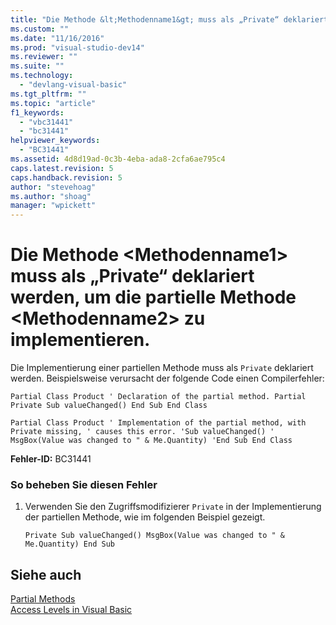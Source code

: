 ```yaml
---
title: "Die Methode &lt;Methodenname1&gt; muss als „Private“ deklariert werden, um die partielle Methode &lt;Methodenname2&gt; zu implementieren. | Microsoft Docs"
ms.custom: ""
ms.date: "11/16/2016"
ms.prod: "visual-studio-dev14"
ms.reviewer: ""
ms.suite: ""
ms.technology: 
  - "devlang-visual-basic"
ms.tgt_pltfrm: ""
ms.topic: "article"
f1_keywords: 
  - "vbc31441"
  - "bc31441"
helpviewer_keywords: 
  - "BC31441"
ms.assetid: 4d8d19ad-0c3b-4eba-ada8-2cfa6ae795c4
caps.latest.revision: 5
caps.handback.revision: 5
author: "stevehoag"
ms.author: "shoag"
manager: "wpickett"
---
```

# Die Methode &lt;Methodenname1&gt; muss als „Private“ deklariert werden, um die partielle Methode &lt;Methodenname2&gt; zu implementieren.
Die Implementierung einer partiellen Methode muss als `Private` deklariert werden. Beispielsweise verursacht der folgende Code einen Compilerfehler:  
  
```vb#  
Partial Class Product ' Declaration of the partial method. Partial Private Sub valueChanged() End Sub End Class  
```  
  
```vb#  
Partial Class Product ' Implementation of the partial method, with Private missing, ' causes this error. 'Sub valueChanged() '    MsgBox(Value was changed to " & Me.Quantity) 'End Sub End Class  
```  
  
 **Fehler\-ID:** BC31441  
  
### So beheben Sie diesen Fehler  
  
1.  Verwenden Sie den Zugriffsmodifizierer `Private` in der Implementierung der partiellen Methode, wie im folgenden Beispiel gezeigt.  
  
    ```vb#  
    Private Sub valueChanged() MsgBox(Value was changed to " & Me.Quantity) End Sub  
    ```  
  
## Siehe auch  
 [Partial Methods](../../visual-basic/programming-guide/language-features/procedures/partial-methods.md)   
 [Access Levels in Visual Basic](../../visual-basic/programming-guide/language-features/declared-elements/access-levels.md)